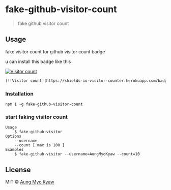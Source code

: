 # fake-github-visitor-count

> fake github visitor count

## Usage

fake visitor count for github visitor count badge

u can install this badge like this

[![Visitor count](https://shields-io-visitor-counter.herokuapp.com/badge?page=AungMyoKyaw)](https://github.com/AungMyoKyaw)

```txt
[![Visitor count](https://shields-io-visitor-counter.herokuapp.com/badge?page=AungMyoKyaw)](https://github.com/AungMyoKyaw)
```

### Installation

```
npm i -g fake-github-visitor-count
```

### start faking visitor count

```shell
Usage
    $ fake-github-visitor
Options
    --username
    --count [ max is 100 ]
Examples
    $ fake-github-visitor --username=AungMyoKyaw --count=10
```

## License

MIT © [Aung Myo Kyaw](https://github.com/AungMyoKyaw)
